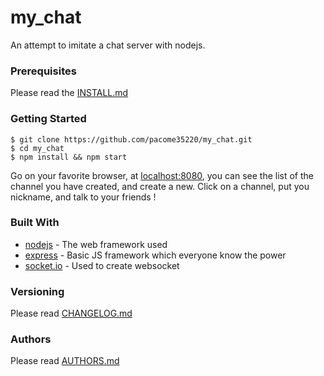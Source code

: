 # my_chat

An attempt to imitate a chat server with nodejs.

### Prerequisites

Please read the [INSTALL.md](//https://github.com/pacome35220/my_chat/INSTALL.md)

### Getting Started

```
$ git clone https://github.com/pacome35220/my_chat.git
$ cd my_chat
$ npm install && npm start
```

Go on your favorite browser, at [localhost:8080](localhost:8080), you can see the list of the channel you have created, and create a new.
Click on a channel, put you nickname, and talk to your friends !

### Built With

* [nodejs](https://nodejs.org/) - The web framework used
* [express](http://expressjs.com/) - Basic JS framework which everyone know the power
* [socket.io](https://socket.io/) - Used to create websocket

### Versioning

Please read [CHANGELOG.md](//https://github.com/pacome35220/my_chat/CHANGELOG.md)

### Authors

Please read [AUTHORS.md](//https://github.com/pacome35220/my_chat/AUTHORS.md)